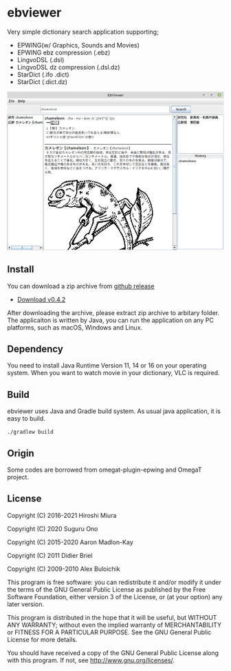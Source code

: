 # ebviewer

Very simple dictionary search application supporting;

- EPWING(w/ Graphics, Sounds and Movies)
- EPWING ebz compression (.ebz) 
- LingvoDSL (.dsl)
- LingvoDSL dz compression (.dsl.dz)
- StarDict (.ifo .dict)
- StarDict (.dict.dz)

![Application image](https://raw.githubusercontent.com/eb4j/ebviewer/main/docs/img/screen_image.png)

## Install

You can download a zip archive from [github release](https://github.com/eb4j/ebviewer/releases)

* [Download v0.4.2](https://github.com/eb4j/ebviewer/releases/download/v0.4.2/ebviewer-0.4.2.zip)

After downloading the archive, please extract zip archive to arbitary folder.
The applicaiton is written by Java, you can run the application on any PC platforms, such as macOS, Windows and Linux.

## Dependency

You need to install Java Runtime Version 11, 14 or 16 on your operating system.
When you want to watch movie in your dictionary, VLC is required.

## Build

ebviewer uses Java and Gradle build system. As usual java application, it is easy to build.

```console
./gradlew build
```

## Origin

Some codes are borrowed from omegat-plugin-epwing and OmegaT project.

## License

Copyright (C) 2016-2021 Hiroshi Miura

Copyright (C) 2020 Suguru Ono

Copyright (C) 2015-2020 Aaron Madlon-Kay

Copyright (C) 2011 Didier Briel

Copyright (C) 2009-2010 Alex Buloichik


This program is free software: you can redistribute it and/or modify
it under the terms of the GNU General Public License as published by
the Free Software Foundation, either version 3 of the License, or
(at your option) any later version.

This program is distributed in the hope that it will be useful,
but WITHOUT ANY WARRANTY; without even the implied warranty of
MERCHANTABILITY or FITNESS FOR A PARTICULAR PURPOSE.  See the
GNU General Public License for more details.

You should have received a copy of the GNU General Public License
along with this program.  If not, see <http://www.gnu.org/licenses/>.
